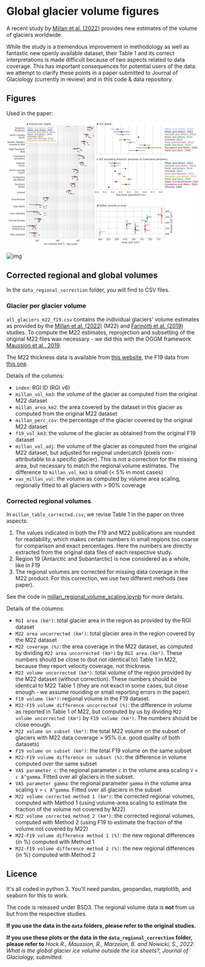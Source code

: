 # Global glacier volume figures

A recent study by [Millan et al. (2022)](https://www.nature.com/articles/s41561-021-00885-z) provides new estimates of the volume of glaciers worldwide.

While the study is a tremendous improvement in methodology as well as fantastic new openly available dataset, their Table 1 and its correct interpretations is made difficult because of two aspects related to data coverage. This has important consequences for potential users of the data: we attempt to clarify these points in a paper submitted to Journal of Glaciology (currently in review) and in this code & data repository.

## Figures

Used in the paper:

![img](plot_global_and_reg_log.png)

![img](plot_maps_bright_new.png)

## Corrected regional and global volumes

In the `data_regional_correction` folder, you will find to CSV files.

### Glacier per glacier volume 

`all_glaciers_m22_f19.csv` contains the individual glaciers' volume estimates as provided by the [Millan et al. (2022)](https://www.nature.com/articles/s41561-021-00885-z) (M22) and [Farinotti et al. (2019)](https://www.nature.com/articles/s41561-019-0300-3) studies. To compute the M22 estimates, reprojection and subsetting of the original M22 files was necessary - we did this with the OGGM framework [Maussion et al., 2019](https://gmd.copernicus.org/articles/12/909/2019/).

The M22 thickness data is available from [this website](https://www.sedoo.fr/theia-publication-products/?uuid=55acbdd5-3982-4eac-89b2-46703557938c), the F19 data from [this one](https://www.research-collection.ethz.ch/handle/20.500.11850/315707).

Details of the columns:
- `index`: RGI ID (RGI v6)
- `millan_vol_km3`: the volume of the glacier as computed from the original M22 dataset 
- `millan_area_km2`: the area covered by the dataset in this glacier as computed from the original M22 dataset 
- `millan_perc_cov`: the percentage of the glacier covered by the original M22 dataset 
- `f19_vol_km3`: the volume of the glacier as obtained from the original F19 dataset 
- `millan_vol_adj`: the volume of the glacier as computed from the original M22 dataset, but adjusted for regional undercatch (pixels non-attributable to a specific glacier). This is not a correction for the missing area, but necessary to match the regional volume estimates. The difference to  `millan_vol_km3` is small (< 5% in most cases)
- `vas_millan_vol`: the volume as computed by volume area scaling, regionally fitted to all glaciers with > 90% coverage

### Corrected regional volumes

In `millan_table_corrected.csv`, we revise Table 1 in the paper on three aspects:
1. The values indicated in both the F19 and M22 publications are rounded for readability, which makes certain numbers in small regions too coarse for comparison and exact percentages. Here the numbers are directly extracted from the original data files of each respective study.
2. Region 19 (Antarctic and Subantarctic) is now considered as a whole, like in F19
3. The regional volumes are corrected for missing data coverage in the M22 product. For this correction, we use two different methods (see paper).

See the code in [millan_regional_volume_scaling.ipynb](millan_regional_volume_scaling.ipynb) for more details.

Details of the columns:
- `RGI area (km²)`: total glacier area in the region as provided by the RGI dataset
- `M22 area uncorrected (km²)`: total glacier area in the region covered by the M22 dataset
- `M22 coverage (%)`: the area coverage in the M22 dataset, as computed by dividing `M22 area uncorrected (km²)` by `RGI area (km²)`. These numbers should be close to (but not identical to) Table 1 in M22, because they report velocity coverage, not thickness.
- `M22 volume uncorrected (km³)`: total volume of the region provided by the M22 dataset (without correction). These numbers should be identical to M22 Table 1 (they are not exact in some cases, but close enough - we assume rounding or small reporting errors in the paper).
- `F19 volume (km³)`: regional volume in the F19 dataset.
- `M22-F19 volume difference uncorrected (%)`: the difference in volume as reported in Table 1 of M22, but computed by us by dividing `M22 volume uncorrected (km³)` by `F19 volume (km³)`. The numbers should be close enough.
- `M22 volume on subset (km³)`: the total M22 volume on the subset of glaciers with M22 data coverage > 95% (i.e. good quality of both datasets)
- `F19 volume on subset (km³)`: the total F19 volume on the same subset
- `M22-F19 volume difference on subset (%)`: the difference in volume computed over the same subset 
- `VAS parameter c`: the regional parameter `c` in the volume area scaling `V` = `c A^gamma`. Fitted over all glaciers in the subset.
- `VAS parameter gamma`: the regional parameter `gamma` in the volume area scaling `V` = `c A^gamma`. Fitted over all glaciers in the subset
- `M22 volume corrected method 1 (km³)`:  the corrected regional volumes, computed with Method 1 (using volume-area scaling to estimate the fraction of the volume not covered by M22)
- `M22 volume corrected method 2 (km³)`: the corrected regional volumes, computed with Method 2 (using F19 to estimate the fraction of the volume not covered by M22)
- `M22-F19 volume difference method 1 (%)`: the new regional differences (in %) computed with Method 1
- `M22-F19 volume difference method 2 (%)`: the new regional differences (in %) computed with Method 2

## Licence 

It's all coded in python 3. You'll need pandas, geopandas, matplotlib, and seaborn for this to work.

The code is released under BSD3. The regional volume data is **not** from us but from the respective studies. 

**If you use the data in the `data` folders, please refer to the original studies.**

**If you use these plots or the data in the `data_regional_correction` folder, please refer to** *Hock R., Maussion, R., Marzeion, B. and Nowicki, S., 2022: What is the global glacier ice volume outside the ice sheets?, Journal of Glaciology, submitted.*

